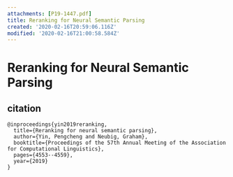 ```yaml
---
attachments: [P19-1447.pdf]
title: Reranking for Neural Semantic Parsing
created: '2020-02-16T20:59:06.116Z'
modified: '2020-02-16T21:00:58.584Z'
---
```


# Reranking for Neural Semantic Parsing

## citation 

```
@inproceedings{yin2019reranking,
  title={Reranking for neural semantic parsing},
  author={Yin, Pengcheng and Neubig, Graham},
  booktitle={Proceedings of the 57th Annual Meeting of the Association for Computational Linguistics},
  pages={4553--4559},
  year={2019}
}
```
